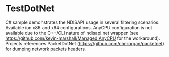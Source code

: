 # TestDotNet

C# sample demonstrates the NDISAPI usage in several filtering scenarios. Available ion x86 and x64 configurations. AnyCPU configuration is not available due to the C++/CLI nature of ndisapi.net wrapper (see https://github.com/kevin-marshall/Managed.AnyCPU for the workaround). Projects references PacketDotNet (https://github.com/chmorgan/packetnet) for dumping network packets headers.


